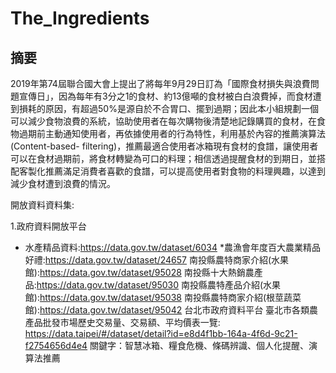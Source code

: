 # The_Ingredients
## 摘要
2019年第74屆聯合國大會上提出了將每年9月29日訂為「國際食材損失與浪費問題宣傳日」，因為每年有3分之1的食材、約13億噸的食材被白白浪費掉，而食材遭到損耗的原因，有超過50%是源自於不合胃口、擺到過期；因此本小組規劃一個可以減少食物浪費的系統，協助使用者在每次購物後清楚地記錄購買的食材，在食物過期前主動通知使用者，再依據使用者的行為特性，利用基於內容的推薦演算法(Content-based- filtering)，推薦最適合使用者冰箱現有食材的食譜，讓使用者可以在食材過期前，將食材轉變為可口的料理；相信透過提醒食材的到期日，並搭配客製化推薦滿足消費者喜歡的食譜，可以提高使用者對食物的料理興趣，以達到減少食材遭到浪費的情況。

開放資料資料集:

1.政府資料開放平台
* 水產精品資料:https://data.gov.tw/dataset/6034
*農漁會年度百大農業精品好禮:https://data.gov.tw/dataset/24657
南投縣農特商家介紹(水果館):https://data.gov.tw/dataset/95028
南投縣十大熱銷農產品:https://data.gov.tw/dataset/95030
南投縣農特產品介紹(水果館):https://data.gov.tw/dataset/95038
南投縣農特商家介紹(根莖蔬菜館):https://data.gov.tw/dataset/95042
台北市政府資料平台
臺北市各類農產品批發市場歷史交易量、交易額、平均價表一覽: https://data.taipei/#/dataset/detail?id=e8d4f1bb-164a-4f6d-9c21-f2754656d4e4
關鍵字：智慧冰箱、糧食危機、條碼辨識、個人化提醒、演算法推薦
